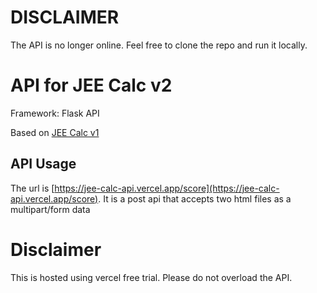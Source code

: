# DISCLAIMER
The API is no longer online. Feel free to clone the repo and run it locally.

# API for JEE Calc v2

Framework: Flask API

Based on [JEE Calc v1](https://github.com/The-Coder-Kishor/JEE-Main-Automatic-Calculator)

## API Usage
The url is [https://jee-calc-api.vercel.app/score](https://jee-calc-api.vercel.app/score).
It is a post api that accepts two html files as a multipart/form data

# Disclaimer
This is hosted using vercel free trial. Please do not overload the API.

